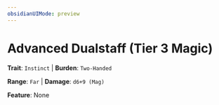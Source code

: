 ```yaml
---
obsidianUIMode: preview
---
```

# Advanced Dualstaff (Tier 3 Magic)

**Trait**: `Instinct` | **Burden**: `Two-Handed`

**Range**: `Far` | **Damage**: `d6+9 (Mag)`

**Feature**: None

